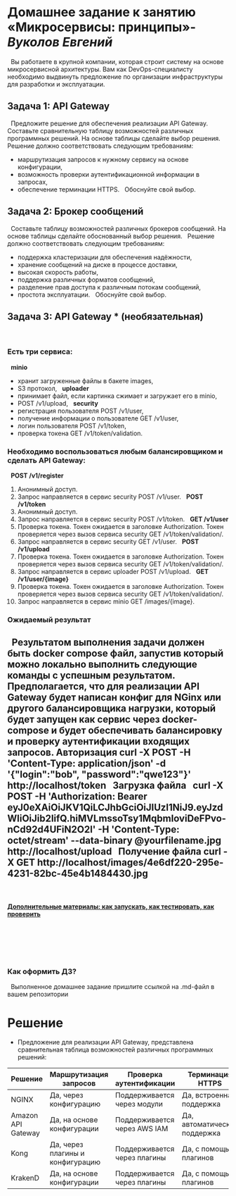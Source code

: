 # **Домашнее задание к занятию «Микросервисы: принципы»**-***Вуколов Евгений***
 
Вы работаете в крупной компании, которая строит систему на основе микросервисной архитектуры.
Вам как DevOps-специалисту необходимо выдвинуть предложение по организации инфраструктуры для разработки и эксплуатации.
 
## **Задача 1: API Gateway** 
 
Предложите решение для обеспечения реализации API Gateway. Составьте сравнительную таблицу возможностей различных программных решений. На основе таблицы сделайте выбор решения.
 
Решение должно соответствовать следующим требованиям:
- маршрутизация запросов к нужному сервису на основе конфигурации,
- возможность проверки аутентификационной информации в запросах,
- обеспечение терминации HTTPS.
 
Обоснуйте свой выбор.
 
## **Задача 2: Брокер сообщений**
 
Составьте таблицу возможностей различных брокеров сообщений. На основе таблицы сделайте обоснованный выбор решения.
 
Решение должно соответствовать следующим требованиям:
- поддержка кластеризации для обеспечения надёжности,
- хранение сообщений на диске в процессе доставки,
- высокая скорость работы,
- поддержка различных форматов сообщений,
- разделение прав доступа к различным потокам сообщений,
- простота эксплуатации.
 
Обоснуйте свой выбор.
 
## **Задача 3: API Gateway * (необязательная)**
 
### **Есть три сервиса:**
 
**minio**
- хранит загруженные файлы в бакете images,
- S3 протокол,
 
**uploader**
- принимает файл, если картинка сжимает и загружает его в minio,
- POST /v1/upload,
 
**security**
- регистрация пользователя POST /v1/user,
- получение информации о пользователе GET /v1/user,
- логин пользователя POST /v1/token,
- проверка токена GET /v1/token/validation.
 
### **Необходимо воспользоваться любым балансировщиком и сделать API Gateway:**
 
**POST /v1/register**
1. Анонимный доступ.
2. Запрос направляется в сервис security POST /v1/user.
 
**POST /v1/token**
1. Анонимный доступ.
2. Запрос направляется в сервис security POST /v1/token.
 
**GET /v1/user**
1. Проверка токена. Токен ожидается в заголовке Authorization. Токен проверяется через вызов сервиса security GET /v1/token/validation/.
2. Запрос направляется в сервис security GET /v1/user.
 
**POST /v1/upload**
1. Проверка токена. Токен ожидается в заголовке Authorization. Токен проверяется через вызов сервиса security GET /v1/token/validation/.
2. Запрос направляется в сервис uploader POST /v1/upload.
 
**GET /v1/user/{image}**
1. Проверка токена. Токен ожидается в заголовке Authorization. Токен проверяется через вызов сервиса security GET /v1/token/validation/.
2. Запрос направляется в сервис minio GET /images/{image}.
 
### Ожидаемый результат
 
Результатом выполнения задачи должен быть docker compose файл, запустив который можно локально выполнить следующие команды с успешным результатом.
Предполагается, что для реализации API Gateway будет написан конфиг для NGinx или другого балансировщика нагрузки, который будет запущен как сервис через docker-compose и будет обеспечивать балансировку и проверку аутентификации входящих запросов.
Авторизация
curl -X POST -H 'Content-Type: application/json' -d '{"login":"bob", "password":"qwe123"}' http://localhost/token
 
**Загрузка файла**
 
curl -X POST -H 'Authorization: Bearer eyJ0eXAiOiJKV1QiLCJhbGciOiJIUzI1NiJ9.eyJzdWIiOiJib2IifQ.hiMVLmssoTsy1MqbmIoviDeFPvo-nCd92d4UFiN2O2I' -H 'Content-Type: octet/stream' --data-binary @yourfilename.jpg http://localhost/upload
 
**Получение файла**
curl -X GET http://localhost/images/4e6df220-295e-4231-82bc-45e4b1484430.jpg
 
---
 
#### [Дополнительные материалы: как запускать, как тестировать, как проверить](https://github.com/netology-code/devkub-homeworks/tree/main/11-microservices-02-principles)
 
---
 
### Как оформить ДЗ?
 
Выполненное домашнее задание пришлите ссылкой на .md-файл в вашем репозитории

# **Решение**


- Предложение для реализации API Gateway, представлена сравнительная таблица возможностей различных программных решений:



 |    Решение       | Маршрутизация запросов           | Проверка аутентификации        | Терминация HTTPS            |
 |------------------|----------------------------------|--------------------------------|-----------------------------|
 |NGINX             |Да, через конфигурацию            | Поддерживается через модули    | Да, встроенная поддержка    |
 |Amazon API Gateway| Да, на основе конфигурации       | Поддерживается через AWS IAM   | Да, автоматическая поддержка|
 |Kong              |Да, через плагины и конфигурацию  | Поддерживается через плагины   | Да, с помощью плагинов      |
 |KrakenD           | Да, на основе конфигурации       | Поддерживается через плагины   | Да, с помощью плагинов      |


































